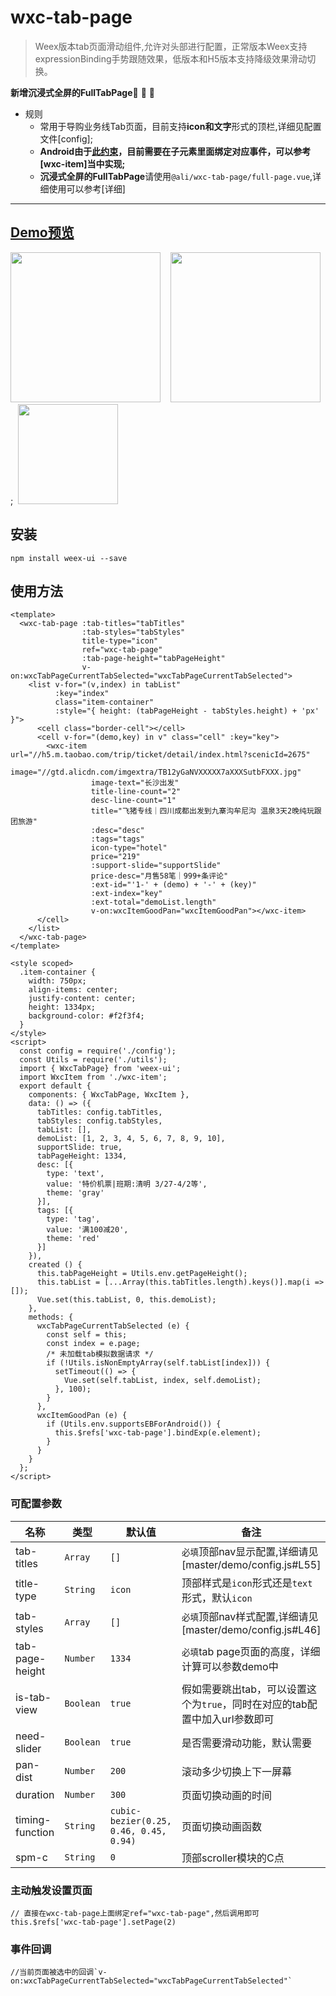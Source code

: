 # wxc-tab-page 

> Weex版本tab页面滑动组件,允许对头部进行配置，正常版本Weex支持expressionBinding手势跟随效果，低版本和H5版本支持降级效果滑动切换。

**新增沉浸式全屏的FullTabPage**🎉 🎉 🎉 

- 规则
   - 常用于导购业务线Tab页面，目前支持**icon和文字**形式的顶栏,详细见配置文件[config];
  - **Android由于[此约束](http://weex-project.io/cn/references/gesture.html#约束)，目前需要在子元素里面绑定对应事件，可以参考[wxc-item]当中实现;**
  - **沉浸式全屏的FullTabPage**请使用`@ali/wxc-tab-page/full-page.vue`,详细使用可以参考[详细]
 
-----

## [Demo预览](https://h5.m.taobao.com/trip/wxc-tab-page/index.html?_wx_tpl=https%3A%2F%2Fh5.m.taobao.com%2Ftrip%2Fwxc-tab-page%2Fdemo%2Findex.native-min.js)
<img src="https://gw.alipayobjects.com/zos/rmsportal/wpnCtQENZlPXDLYFdGuf.gif" width="240"/>&nbsp;&nbsp;&nbsp;&nbsp;<img src="https://gw.alipayobjects.com/zos/rmsportal/WWwmdByyfODYLycoDmZP.gif" width="240"/>;&nbsp;&nbsp;<img src="http://gtms04.alicdn.com/tfs/TB1M7ywSpXXXXXuXXXXXXXXXXXX-200-200.png" width="160"/>

## 安装

```
npm install weex-ui --save
```

## 使用方法

```
<template>
  <wxc-tab-page :tab-titles="tabTitles"
                :tab-styles="tabStyles"
                title-type="icon"
                ref="wxc-tab-page"
                :tab-page-height="tabPageHeight"
                v-on:wxcTabPageCurrentTabSelected="wxcTabPageCurrentTabSelected">
    <list v-for="(v,index) in tabList"
          :key="index"
          class="item-container"
          :style="{ height: (tabPageHeight - tabStyles.height) + 'px' }">
      <cell class="border-cell"></cell>
      <cell v-for="(demo,key) in v" class="cell" :key="key">
        <wxc-item url="//h5.m.taobao.com/trip/ticket/detail/index.html?scenicId=2675"
                  image="//gtd.alicdn.com/imgextra/TB12yGaNVXXXXX7aXXXSutbFXXX.jpg"
                  image-text="长沙出发"
                  title-line-count="2"
                  desc-line-count="1"
                  title="飞猪专线｜四川成都出发到九寨沟牟尼沟 温泉3天2晚纯玩跟团旅游"
                  :desc="desc"
                  :tags="tags"
                  icon-type="hotel"
                  price="219"
                  :support-slide="supportSlide"
                  price-desc="月售58笔｜999+条评论"
                  :ext-id="'1-' + (demo) + '-' + (key)"
                  :ext-index="key"
                  :ext-total="demoList.length"
                  v-on:wxcItemGoodPan="wxcItemGoodPan"></wxc-item>
      </cell>
    </list>
  </wxc-tab-page>
</template>

<style scoped>
  .item-container {
    width: 750px;
    align-items: center;
    justify-content: center;
    height: 1334px;
    background-color: #f2f3f4;
  }
</style>
<script>
  const config = require('./config');
  const Utils = require('./utils');
  import { WxcTabPage} from 'weex-ui';
  import WxcItem from './wxc-item';
  export default {
    components: { WxcTabPage, WxcItem },
    data: () => ({
      tabTitles: config.tabTitles,
      tabStyles: config.tabStyles,
      tabList: [],
      demoList: [1, 2, 3, 4, 5, 6, 7, 8, 9, 10],
      supportSlide: true,
      tabPageHeight: 1334,
      desc: [{
        type: 'text',
        value: '特价机票|班期:清明 3/27-4/2等',
        theme: 'gray'
      }],
      tags: [{
        type: 'tag',
        value: '满100减20',
        theme: 'red'
      }]
    }),
    created () {
      this.tabPageHeight = Utils.env.getPageHeight();
      this.tabList = [...Array(this.tabTitles.length).keys()].map(i => []);
      Vue.set(this.tabList, 0, this.demoList);
    },
    methods: {
      wxcTabPageCurrentTabSelected (e) {
        const self = this;
        const index = e.page;
        /* 未加载tab模拟数据请求 */
        if (!Utils.isNonEmptyArray(self.tabList[index])) {
          setTimeout(() => {
            Vue.set(self.tabList, index, self.demoList);
          }, 100);
        }
      },
      wxcItemGoodPan (e) {
        if (Utils.env.supportsEBForAndroid()) {
          this.$refs['wxc-tab-page'].bindExp(e.element);
        }
      }
    }
  };
</script>
```

### 可配置参数

| 名称      | 类型     | 默认值   | 备注  |
|-------------|------------|--------|-----|
| tab-titles | `Array` | `[]` | `必填`顶部nav显示配置,详细请见[master/demo/config.js#L55]|
| title-type | `String` | `icon` | 顶部样式是`icon`形式还是`text`形式，默认`icon`|
| tab-styles | `Array` | `[]` | `必填`顶部nav样式配置,详细请见[master/demo/config.js#L46]|
| tab-page-height | `Number` | `1334` |`必填`tab page页面的高度，详细计算可以参数demo中 |
| is-tab-view | `Boolean` | `true` |假如需要跳出tab，可以设置这个为`true`，同时在对应的tab配置中加入url参数即可 |
| need-slider | `Boolean` | `true` | 是否需要滑动功能，默认需要|
| pan-dist | `Number` | `200` | 滚动多少切换上下一屏幕|
| duration | `Number` | `300` | 页面切换动画的时间 |
| timing-function | `String` | `cubic-bezier(0.25, 0.46, 0.45, 0.94)` | 页面切换动画函数 |
| spm-c | `String` | `0` | 顶部scroller模块的C点|

### 主动触发设置页面

```
// 直接在wxc-tab-page上面绑定ref="wxc-tab-page",然后调用即可
this.$refs['wxc-tab-page'].setPage(2)
```

### 事件回调
```
//当前页面被选中的回调`v-on:wxcTabPageCurrentTabSelected="wxcTabPageCurrentTabSelected"`
```
